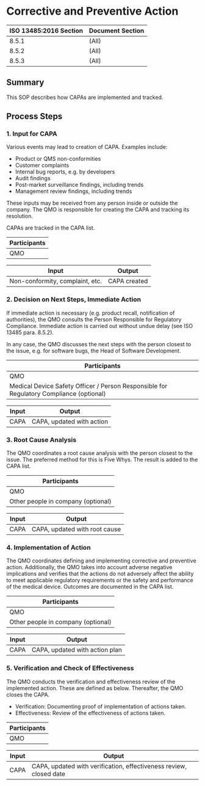 <!--
Copyright (C) 2022 Radiotherapy AI Holdings Pty Ltd
Copyright (C) 2021-2022 OpenRegulatory (OpenReg GmbH)
This work is licensed under the Creative Commons Attribution 4.0 International
License. <http://creativecommons.org/licenses/by/4.0/>.

Original work by OpenRegulatory available at
<https://github.com/openregulatory/templates>
-->

# Corrective and Preventive Action

| ISO 13485:2016 Section | Document Section |
| ---------------------- | ---------------- |
| 8.5.1                  | (All)            |
| 8.5.2                  | (All)            |
| 8.5.3                  | (All)            |

## Summary

This SOP describes how CAPAs are implemented and tracked.

## Process Steps

### 1. Input for CAPA

Various events may lead to creation of CAPA. Examples include:

- Product or QMS non-conformities
- Customer complaints
- Internal bug reports, e.g. by developers
- Audit findings
- Post-market surveillance findings, including trends
- Management review findings, including trends

These inputs may be received from any person inside or outside the company. The QMO is responsible for
creating the CAPA and tracking its resolution.

CAPAs are tracked in the CAPA list.

| Participants |
| ------------ |
| QMO          |

| Input                           | Output       |
| ------------------------------- | ------------ |
| Non-conformity, complaint, etc. | CAPA created |

### 2. Decision on Next Steps, Immediate Action

If immediate action is necessary (e.g. product recall, notification of authorities), the QMO consults the Person Responsible for Regulatory Compliance. Immediate action is carried out without undue delay (see ISO 13485 para. 8.5.2).

In any case, the QMO discusses the next steps with the person closest to the issue, e.g. for software bugs, the
Head of Software Development.

| Participants                                                                            |
| --------------------------------------------------------------------------------------- |
| QMO                                                                                     |
| Medical Device Safety Officer / Person Responsible for Regulatory Compliance (optional) |

| Input | Output                    |
| ----- | ------------------------- |
| CAPA  | CAPA, updated with action |

### 3. Root Cause Analysis

The QMO coordinates a root cause analysis with the person closest to the issue. The preferred method for this
is Five Whys. The result is added to the CAPA list.

| Participants                       |
| ---------------------------------- |
| QMO                                |
| Other people in company (optional) |

| Input | Output                        |
| ----- | ----------------------------- |
| CAPA  | CAPA, updated with root cause |

### 4. Implementation of Action

The QMO coordinates defining and implementing corrective and preventive action. Additionally, the QMO takes
into account adverse negative implications and verifies that the actions do not adversely affect the ability
to meet applicable regulatory requirements or the safety and performance of the medical device. Outcomes are
documented in the CAPA list.

| Participants                       |
| ---------------------------------- |
| QMO                                |
| Other people in company (optional) |

| Input | Output                         |
| ----- | ------------------------------ |
| CAPA  | CAPA, updated with action plan |

### 5. Verification and Check of Effectiveness

The QMO conducts the verification and effectiveness review of the implemented action. These are defined as
below. Thereafter, the QMO closes the CAPA.

- Verification: Documenting proof of implementation of actions taken.
- Effectiveness: Review of the effectiveness of actions taken.

| Participants |
| ------------ |
| QMO          |

| Input | Output                                                             |
| ----- | ------------------------------------------------------------------ |
| CAPA  | CAPA, updated with verification, effectiveness review, closed date |
